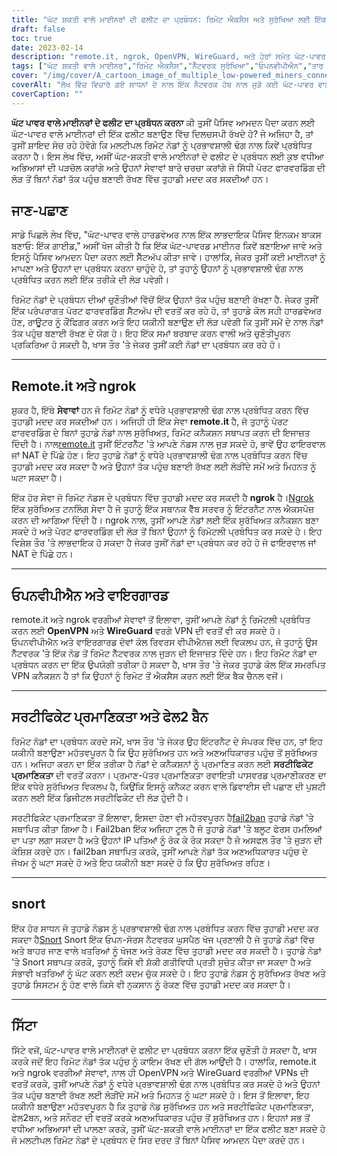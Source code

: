 ```yaml
---
title: "ਘੱਟ ਸ਼ਕਤੀ ਵਾਲੇ ਮਾਈਨਰਾਂ ਦੀ ਫਲੀਟ ਦਾ ਪ੍ਰਬੰਧਨ: ਰਿਮੋਟ ਐਕਸੈਸ ਅਤੇ ਸੁਰੱਖਿਆ ਲਈ ਇੱਕ ਗਾਈਡ"
draft: false
toc: true
date: 2023-02-14
description: "remote.it, ngrok, OpenVPN, WireGuard, ਅਤੇ ਹੋਰਾਂ ਸਮੇਤ ਘੱਟ-ਪਾਵਰ ਵਾਲੇ ਮਾਈਨਰਾਂ ਦੇ ਫਲੀਟ ਦੇ ਪ੍ਰਬੰਧਨ ਲਈ ਸਭ ਤੋਂ ਵਧੀਆ ਅਭਿਆਸਾਂ ਅਤੇ ਸਾਧਨਾਂ ਦੀ ਪੜਚੋਲ ਕਰੋ।"
tags: ["ਘੱਟ ਸ਼ਕਤੀ ਵਾਲੇ ਮਾਈਨਰ","ਰਿਮੋਟ ਐਕਸੈਸ","ਨੈੱਟਵਰਕ ਸੁਰੱਖਿਆ","ਓਪਨਵੀਪੀਐਨ","ਤਾਰ ਗਾਰਡ","ਸੁੰਘਣਾ","ngrok"]
cover: "/img/cover/A_cartoon_image_of_multiple_low-powered_miners_connected.png"
coverAlt: "ਲੇਖ ਵਿੱਚ ਵਿਚਾਰੇ ਗਏ ਸਾਧਨਾਂ ਦੇ ਨਾਲ ਇੱਕ ਨੈਟਵਰਕ ਹੱਬ ਨਾਲ ਜੁੜੇ ਕਈ ਘੱਟ-ਪਾਵਰ ਵਾਲੇ ਮਾਈਨਰ ਦੀ ਇੱਕ ਕਾਰਟੂਨ ਚਿੱਤਰ."
coverCaption: ""
---
```


**ਘੱਟ ਪਾਵਰ ਵਾਲੇ ਮਾਈਨਰਾਂ ਦੇ ਫਲੀਟ ਦਾ ਪ੍ਰਬੰਧਨ ਕਰਨਾ**
ਕੀ ਤੁਸੀਂ ਪੈਸਿਵ ਆਮਦਨ ਪੈਦਾ ਕਰਨ ਲਈ ਘੱਟ-ਪਾਵਰ ਵਾਲੇ ਮਾਈਨਰਾਂ ਦੀ ਇੱਕ ਫਲੀਟ ਬਣਾਉਣ ਵਿੱਚ ਦਿਲਚਸਪੀ ਰੱਖਦੇ ਹੋ? ਜੇ ਅਜਿਹਾ ਹੈ, ਤਾਂ ਤੁਸੀਂ ਸ਼ਾਇਦ ਸੋਚ ਰਹੇ ਹੋਵੋਗੇ ਕਿ ਮਲਟੀਪਲ ਰਿਮੋਟ ਨੋਡਾਂ ਨੂੰ ਪ੍ਰਭਾਵਸ਼ਾਲੀ ਢੰਗ ਨਾਲ ਕਿਵੇਂ ਪ੍ਰਬੰਧਿਤ ਕਰਨਾ ਹੈ। ਇਸ ਲੇਖ ਵਿੱਚ, ਅਸੀਂ ਘੱਟ-ਸ਼ਕਤੀ ਵਾਲੇ ਮਾਈਨਰਾਂ ਦੇ ਫਲੀਟ ਦੇ ਪ੍ਰਬੰਧਨ ਲਈ ਕੁਝ ਵਧੀਆ ਅਭਿਆਸਾਂ ਦੀ ਪੜਚੋਲ ਕਰਾਂਗੇ ਅਤੇ ਉਹਨਾਂ ਸੇਵਾਵਾਂ ਬਾਰੇ ਚਰਚਾ ਕਰਾਂਗੇ ਜੋ ਸਿੱਧੀ ਪੋਰਟ ਫਾਰਵਰਡਿੰਗ ਦੀ ਲੋੜ ਤੋਂ ਬਿਨਾਂ ਨੋਡਾਂ ਤੱਕ ਪਹੁੰਚ ਬਣਾਈ ਰੱਖਣ ਵਿੱਚ ਤੁਹਾਡੀ ਮਦਦ ਕਰ ਸਕਦੀਆਂ ਹਨ।

## ਜਾਣ-ਪਛਾਣ
ਸਾਡੇ ਪਿਛਲੇ ਲੇਖ ਵਿੱਚ, "ਘੱਟ-ਪਾਵਰ ਵਾਲੇ ਹਾਰਡਵੇਅਰ ਨਾਲ ਇੱਕ ਲਾਭਦਾਇਕ ਪੈਸਿਵ ਇਨਕਮ ਬਾਕਸ ਬਣਾਓ: ਇੱਕ ਗਾਈਡ," ਅਸੀਂ ਖੋਜ ਕੀਤੀ ਹੈ ਕਿ ਇੱਕ ਘੱਟ-ਪਾਵਰਡ ਮਾਈਨਰ ਕਿਵੇਂ ਬਣਾਇਆ ਜਾਵੇ ਅਤੇ ਇਸਨੂੰ ਪੈਸਿਵ ਆਮਦਨ ਪੈਦਾ ਕਰਨ ਲਈ ਸੈੱਟਅੱਪ ਕੀਤਾ ਜਾਵੇ। ਹਾਲਾਂਕਿ, ਜੇਕਰ ਤੁਸੀਂ ਕਈ ਮਾਈਨਰਾਂ ਨੂੰ ਮਾਪਣਾ ਅਤੇ ਉਹਨਾਂ ਦਾ ਪ੍ਰਬੰਧਨ ਕਰਨਾ ਚਾਹੁੰਦੇ ਹੋ, ਤਾਂ ਤੁਹਾਨੂੰ ਉਹਨਾਂ ਨੂੰ ਪ੍ਰਭਾਵਸ਼ਾਲੀ ਢੰਗ ਨਾਲ ਪ੍ਰਬੰਧਿਤ ਕਰਨ ਲਈ ਇੱਕ ਤਰੀਕੇ ਦੀ ਲੋੜ ਪਵੇਗੀ।

ਰਿਮੋਟ ਨੋਡਾਂ ਦੇ ਪ੍ਰਬੰਧਨ ਦੀਆਂ ਚੁਣੌਤੀਆਂ ਵਿੱਚੋਂ ਇੱਕ ਉਹਨਾਂ ਤੱਕ ਪਹੁੰਚ ਬਣਾਈ ਰੱਖਣਾ ਹੈ. ਜੇਕਰ ਤੁਸੀਂ ਇੱਕ ਪਰੰਪਰਾਗਤ ਪੋਰਟ ਫਾਰਵਰਡਿੰਗ ਸੈੱਟਅੱਪ ਦੀ ਵਰਤੋਂ ਕਰ ਰਹੇ ਹੋ, ਤਾਂ ਤੁਹਾਡੇ ਕੋਲ ਸਹੀ ਹਾਰਡਵੇਅਰ ਹੋਣ, ਰਾਊਟਰ ਨੂੰ ਕੌਂਫਿਗਰ ਕਰਨ ਅਤੇ ਇਹ ਯਕੀਨੀ ਬਣਾਉਣ ਦੀ ਲੋੜ ਪਵੇਗੀ ਕਿ ਤੁਸੀਂ ਸਮੇਂ ਦੇ ਨਾਲ ਨੋਡਾਂ ਤੱਕ ਪਹੁੰਚ ਬਣਾਈ ਰੱਖਣ ਦੇ ਯੋਗ ਹੋ। ਇਹ ਇੱਕ ਸਮਾਂ ਬਰਬਾਦ ਕਰਨ ਵਾਲੀ ਅਤੇ ਚੁਣੌਤੀਪੂਰਨ ਪ੍ਰਕਿਰਿਆ ਹੋ ਸਕਦੀ ਹੈ, ਖਾਸ ਤੌਰ 'ਤੇ ਜੇਕਰ ਤੁਸੀਂ ਕਈ ਨੋਡਾਂ ਦਾ ਪ੍ਰਬੰਧਨ ਕਰ ਰਹੇ ਹੋ।

______

## Remote.it ਅਤੇ ngrok

ਸ਼ੁਕਰ ਹੈ, ਇੱਥੇ **ਸੇਵਾਵਾਂ** ਹਨ ਜੋ ਰਿਮੋਟ ਨੋਡਾਂ ਨੂੰ ਵਧੇਰੇ ਪ੍ਰਭਾਵਸ਼ਾਲੀ ਢੰਗ ਨਾਲ ਪ੍ਰਬੰਧਿਤ ਕਰਨ ਵਿੱਚ ਤੁਹਾਡੀ ਮਦਦ ਕਰ ਸਕਦੀਆਂ ਹਨ। ਅਜਿਹੀ ਹੀ ਇੱਕ ਸੇਵਾ **remote.it** ਹੈ, ਜੋ ਤੁਹਾਨੂੰ ਪੋਰਟ ਫਾਰਵਰਡਿੰਗ ਦੇ ਬਿਨਾਂ ਤੁਹਾਡੇ ਨੋਡਾਂ ਨਾਲ ਸੁਰੱਖਿਅਤ, ਰਿਮੋਟ ਕਨੈਕਸ਼ਨ ਸਥਾਪਤ ਕਰਨ ਦੀ ਇਜਾਜ਼ਤ ਦਿੰਦੀ ਹੈ। ਨਾਲ[remote.it](https://www.remote.it/) ਤੁਸੀਂ ਇੰਟਰਨੈੱਟ 'ਤੇ ਆਪਣੇ ਨੋਡਸ ਨਾਲ ਜੁੜ ਸਕਦੇ ਹੋ, ਭਾਵੇਂ ਉਹ ਫਾਇਰਵਾਲ ਜਾਂ NAT ਦੇ ਪਿੱਛੇ ਹੋਣ। ਇਹ ਤੁਹਾਡੇ ਨੋਡਾਂ ਨੂੰ ਵਧੇਰੇ ਪ੍ਰਭਾਵਸ਼ਾਲੀ ਢੰਗ ਨਾਲ ਪ੍ਰਬੰਧਿਤ ਕਰਨ ਵਿੱਚ ਤੁਹਾਡੀ ਮਦਦ ਕਰ ਸਕਦਾ ਹੈ ਅਤੇ ਉਹਨਾਂ ਤੱਕ ਪਹੁੰਚ ਬਣਾਈ ਰੱਖਣ ਲਈ ਲੋੜੀਂਦੇ ਸਮੇਂ ਅਤੇ ਮਿਹਨਤ ਨੂੰ ਘਟਾ ਸਕਦਾ ਹੈ।

ਇੱਕ ਹੋਰ ਸੇਵਾ ਜੋ ਰਿਮੋਟ ਨੋਡਸ ਦੇ ਪ੍ਰਬੰਧਨ ਵਿੱਚ ਤੁਹਾਡੀ ਮਦਦ ਕਰ ਸਕਦੀ ਹੈ **ngrok** ਹੈ।[Ngrok](https://ngrok.com/) ਇੱਕ ਸੁਰੱਖਿਅਤ ਟਨਲਿੰਗ ਸੇਵਾ ਹੈ ਜੋ ਤੁਹਾਨੂੰ ਇੱਕ ਸਥਾਨਕ ਵੈੱਬ ਸਰਵਰ ਨੂੰ ਇੰਟਰਨੈਟ ਨਾਲ ਐਕਸਪੋਜ਼ ਕਰਨ ਦੀ ਆਗਿਆ ਦਿੰਦੀ ਹੈ। ngrok ਨਾਲ, ਤੁਸੀਂ ਆਪਣੇ ਨੋਡਾਂ ਲਈ ਇੱਕ ਸੁਰੱਖਿਅਤ ਕਨੈਕਸ਼ਨ ਬਣਾ ਸਕਦੇ ਹੋ ਅਤੇ ਪੋਰਟ ਫਾਰਵਰਡਿੰਗ ਦੀ ਲੋੜ ਤੋਂ ਬਿਨਾਂ ਉਹਨਾਂ ਨੂੰ ਰਿਮੋਟਲੀ ਪ੍ਰਬੰਧਿਤ ਕਰ ਸਕਦੇ ਹੋ। ਇਹ ਵਿਸ਼ੇਸ਼ ਤੌਰ 'ਤੇ ਲਾਭਦਾਇਕ ਹੋ ਸਕਦਾ ਹੈ ਜੇਕਰ ਤੁਸੀਂ ਨੋਡਾਂ ਦਾ ਪ੍ਰਬੰਧਨ ਕਰ ਰਹੇ ਹੋ ਜੋ ਫਾਇਰਵਾਲ ਜਾਂ NAT ਦੇ ਪਿੱਛੇ ਹਨ।

______

## ਓਪਨਵੀਪੀਐਨ ਅਤੇ ਵਾਇਰਗਾਰਡ

remote.it ਅਤੇ ngrok ਵਰਗੀਆਂ ਸੇਵਾਵਾਂ ਤੋਂ ਇਲਾਵਾ, ਤੁਸੀਂ ਆਪਣੇ ਨੋਡਾਂ ਨੂੰ ਰਿਮੋਟਲੀ ਪ੍ਰਬੰਧਿਤ ਕਰਨ ਲਈ **OpenVPN** ਅਤੇ **WireGuard** ਵਰਗੇ VPN ਦੀ ਵਰਤੋਂ ਵੀ ਕਰ ਸਕਦੇ ਹੋ। ਓਪਨਵੀਪੀਐਨ ਅਤੇ ਵਾਇਰਗਾਰਡ ਦੋਵਾਂ ਕੋਲ ਰਿਵਰਸ ਵੀਪੀਐਨਜ਼ ਲਈ ਵਿਕਲਪ ਹਨ, ਜੋ ਤੁਹਾਨੂੰ ਉਸ ਨੈੱਟਵਰਕ 'ਤੇ ਇੱਕ ਨੋਡ ਤੋਂ ਰਿਮੋਟ ਨੈੱਟਵਰਕ ਨਾਲ ਜੁੜਨ ਦੀ ਇਜਾਜ਼ਤ ਦਿੰਦੇ ਹਨ। ਇਹ ਰਿਮੋਟ ਨੋਡਾਂ ਦਾ ਪ੍ਰਬੰਧਨ ਕਰਨ ਦਾ ਇੱਕ ਉਪਯੋਗੀ ਤਰੀਕਾ ਹੋ ਸਕਦਾ ਹੈ, ਖਾਸ ਤੌਰ 'ਤੇ ਜੇਕਰ ਤੁਹਾਡੇ ਕੋਲ ਇੱਕ ਸਮਰਪਿਤ VPN ਕਨੈਕਸ਼ਨ ਹੈ ਤਾਂ ਕਿ ਉਹਨਾਂ ਨੂੰ ਰਿਮੋਟ ਤੋਂ ਐਕਸੈਸ ਕਰਨ ਲਈ ਇੱਕ ਬੈਕ ਚੈਨਲ ਵਜੋਂ।

______

## ਸਰਟੀਫਿਕੇਟ ਪ੍ਰਮਾਣਿਕਤਾ ਅਤੇ ਫੇਲ2 ਬੈਨ

ਰਿਮੋਟ ਨੋਡਾਂ ਦਾ ਪ੍ਰਬੰਧਨ ਕਰਦੇ ਸਮੇਂ, ਖਾਸ ਤੌਰ 'ਤੇ ਜੇਕਰ ਉਹ ਇੰਟਰਨੈਟ ਦੇ ਸੰਪਰਕ ਵਿੱਚ ਹਨ, ਤਾਂ ਇਹ ਯਕੀਨੀ ਬਣਾਉਣਾ ਮਹੱਤਵਪੂਰਨ ਹੈ ਕਿ ਉਹ ਸੁਰੱਖਿਅਤ ਹਨ ਅਤੇ ਅਣਅਧਿਕਾਰਤ ਪਹੁੰਚ ਤੋਂ ਸੁਰੱਖਿਅਤ ਹਨ। ਅਜਿਹਾ ਕਰਨ ਦਾ ਇੱਕ ਤਰੀਕਾ ਹੈ ਨੋਡਾਂ ਦੇ ਕਨੈਕਸ਼ਨਾਂ ਨੂੰ ਪ੍ਰਮਾਣਿਤ ਕਰਨ ਲਈ **ਸਰਟੀਫਿਕੇਟ ਪ੍ਰਮਾਣਿਕਤਾ** ਦੀ ਵਰਤੋਂ ਕਰਨਾ। ਪ੍ਰਮਾਣ-ਪੱਤਰ ਪ੍ਰਮਾਣਿਕਤਾ ਰਵਾਇਤੀ ਪਾਸਵਰਡ ਪ੍ਰਮਾਣੀਕਰਣ ਦਾ ਇੱਕ ਵਧੇਰੇ ਸੁਰੱਖਿਅਤ ਵਿਕਲਪ ਹੈ, ਕਿਉਂਕਿ ਇਸਨੂੰ ਕਨੈਕਟ ਕਰਨ ਵਾਲੇ ਡਿਵਾਈਸ ਦੀ ਪਛਾਣ ਦੀ ਪੁਸ਼ਟੀ ਕਰਨ ਲਈ ਇੱਕ ਡਿਜੀਟਲ ਸਰਟੀਫਿਕੇਟ ਦੀ ਲੋੜ ਹੁੰਦੀ ਹੈ।

ਸਰਟੀਫਿਕੇਟ ਪ੍ਰਮਾਣਿਕਤਾ ਤੋਂ ਇਲਾਵਾ, ਇਸਦਾ ਹੋਣਾ ਵੀ ਮਹੱਤਵਪੂਰਨ ਹੈ[fail2ban](https://www.fail2ban.org/wiki/index.php/Main_Page) ਤੁਹਾਡੇ ਨੋਡਾਂ 'ਤੇ ਸਥਾਪਿਤ ਕੀਤਾ ਗਿਆ ਹੈ। Fail2ban ਇੱਕ ਅਜਿਹਾ ਟੂਲ ਹੈ ਜੋ ਤੁਹਾਡੇ ਨੋਡਾਂ 'ਤੇ ਬਲੂਟ ਫੋਰਸ ਹਮਲਿਆਂ ਦਾ ਪਤਾ ਲਗਾ ਸਕਦਾ ਹੈ ਅਤੇ ਉਹਨਾਂ IP ਪਤਿਆਂ ਨੂੰ ਰੋਕ ਕੇ ਰੋਕ ਸਕਦਾ ਹੈ ਜੋ ਅਸਫਲ ਤੌਰ 'ਤੇ ਜੁੜਨ ਦੀ ਕੋਸ਼ਿਸ਼ ਕਰਦੇ ਹਨ। fail2ban ਸਥਾਪਿਤ ਕਰਕੇ, ਤੁਸੀਂ ਆਪਣੇ ਨੋਡਾਂ ਤੱਕ ਅਣਅਧਿਕਾਰਤ ਪਹੁੰਚ ਦੇ ਜੋਖਮ ਨੂੰ ਘਟਾ ਸਕਦੇ ਹੋ ਅਤੇ ਇਹ ਯਕੀਨੀ ਬਣਾ ਸਕਦੇ ਹੋ ਕਿ ਉਹ ਸੁਰੱਖਿਅਤ ਰਹਿਣ।

______

## snort

ਇੱਕ ਹੋਰ ਸਾਧਨ ਜੋ ਤੁਹਾਡੇ ਨੋਡਸ ਨੂੰ ਪ੍ਰਭਾਵਸ਼ਾਲੀ ਢੰਗ ਨਾਲ ਪ੍ਰਬੰਧਿਤ ਕਰਨ ਵਿੱਚ ਤੁਹਾਡੀ ਮਦਦ ਕਰ ਸਕਦਾ ਹੈ[Snort](https://www.snort.org/) Snort ਇੱਕ ਓਪਨ-ਸੋਰਸ ਨੈਟਵਰਕ ਘੁਸਪੈਠ ਖੋਜ ਪ੍ਰਣਾਲੀ ਹੈ ਜੋ ਤੁਹਾਡੇ ਨੋਡਾਂ ਵਿੱਚ ਅਤੇ ਬਾਹਰ ਜਾਣ ਵਾਲੇ ਖਤਰਿਆਂ ਨੂੰ ਖੋਜਣ ਅਤੇ ਰੋਕਣ ਵਿੱਚ ਤੁਹਾਡੀ ਮਦਦ ਕਰ ਸਕਦੀ ਹੈ। ਤੁਹਾਡੇ ਨੋਡਾਂ 'ਤੇ Snort ਸਥਾਪਤ ਕਰਕੇ, ਤੁਹਾਨੂੰ ਕਿਸੇ ਵੀ ਸ਼ੱਕੀ ਗਤੀਵਿਧੀ ਪ੍ਰਤੀ ਸੁਚੇਤ ਕੀਤਾ ਜਾ ਸਕਦਾ ਹੈ ਅਤੇ ਸੰਭਾਵੀ ਖਤਰਿਆਂ ਨੂੰ ਘੱਟ ਕਰਨ ਲਈ ਕਦਮ ਚੁੱਕ ਸਕਦੇ ਹੋ। ਇਹ ਤੁਹਾਡੇ ਨੋਡਸ ਨੂੰ ਸੁਰੱਖਿਅਤ ਰੱਖਣ ਅਤੇ ਤੁਹਾਡੇ ਸਿਸਟਮ ਨੂੰ ਹੋਣ ਵਾਲੇ ਕਿਸੇ ਵੀ ਨੁਕਸਾਨ ਨੂੰ ਰੋਕਣ ਵਿੱਚ ਤੁਹਾਡੀ ਮਦਦ ਕਰ ਸਕਦਾ ਹੈ।

______

## ਸਿੱਟਾ

ਸਿੱਟੇ ਵਜੋਂ, ਘੱਟ-ਪਾਵਰ ਵਾਲੇ ਮਾਈਨਰਾਂ ਦੇ ਫਲੀਟ ਦਾ ਪ੍ਰਬੰਧਨ ਕਰਨਾ ਇੱਕ ਚੁਣੌਤੀ ਹੋ ਸਕਦਾ ਹੈ, ਖਾਸ ਕਰਕੇ ਜਦੋਂ ਇਹ ਰਿਮੋਟ ਨੋਡਾਂ ਤੱਕ ਪਹੁੰਚ ਨੂੰ ਕਾਇਮ ਰੱਖਣ ਦੀ ਗੱਲ ਆਉਂਦੀ ਹੈ। ਹਾਲਾਂਕਿ, remote.it ਅਤੇ ngrok ਵਰਗੀਆਂ ਸੇਵਾਵਾਂ, ਨਾਲ ਹੀ OpenVPN ਅਤੇ WireGuard ਵਰਗੀਆਂ VPNs ਦੀ ਵਰਤੋਂ ਕਰਕੇ, ਤੁਸੀਂ ਆਪਣੇ ਨੋਡਾਂ ਨੂੰ ਵਧੇਰੇ ਪ੍ਰਭਾਵਸ਼ਾਲੀ ਢੰਗ ਨਾਲ ਪ੍ਰਬੰਧਿਤ ਕਰ ਸਕਦੇ ਹੋ ਅਤੇ ਉਹਨਾਂ ਤੱਕ ਪਹੁੰਚ ਬਣਾਈ ਰੱਖਣ ਲਈ ਲੋੜੀਂਦੇ ਸਮੇਂ ਅਤੇ ਮਿਹਨਤ ਨੂੰ ਘਟਾ ਸਕਦੇ ਹੋ। ਇਸ ਤੋਂ ਇਲਾਵਾ, ਇਹ ਯਕੀਨੀ ਬਣਾਉਣਾ ਮਹੱਤਵਪੂਰਨ ਹੈ ਕਿ ਤੁਹਾਡੇ ਨੋਡ ਸੁਰੱਖਿਅਤ ਹਨ ਅਤੇ ਸਰਟੀਫਿਕੇਟ ਪ੍ਰਮਾਣਿਕਤਾ, ਫੇਲ2ਬਨ, ਅਤੇ ਸਨੌਰਟ ਦੀ ਵਰਤੋਂ ਕਰਕੇ ਅਣਅਧਿਕਾਰਤ ਪਹੁੰਚ ਤੋਂ ਸੁਰੱਖਿਅਤ ਹਨ। ਇਹਨਾਂ ਸਭ ਤੋਂ ਵਧੀਆ ਅਭਿਆਸਾਂ ਦੀ ਪਾਲਣਾ ਕਰਕੇ, ਤੁਸੀਂ ਘੱਟ-ਸ਼ਕਤੀ ਵਾਲੇ ਮਾਈਨਰਾਂ ਦਾ ਇੱਕ ਫਲੀਟ ਬਣਾ ਸਕਦੇ ਹੋ ਜੋ ਮਲਟੀਪਲ ਰਿਮੋਟ ਨੋਡਾਂ ਦੇ ਪ੍ਰਬੰਧਨ ਦੇ ਸਿਰ ਦਰਦ ਤੋਂ ਬਿਨਾਂ ਪੈਸਿਵ ਆਮਦਨ ਪੈਦਾ ਕਰਦੇ ਹਨ।
